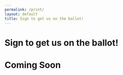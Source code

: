 ```yaml
---
permalink: /print/
layout: default
title: Sign to get us on the ballot!
---
```


# Sign to get us on the ballot!
# Coming Soon
